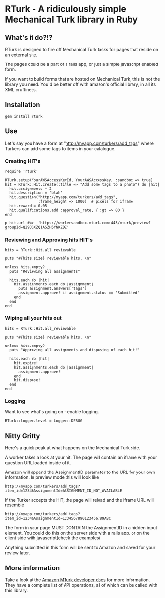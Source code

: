 # RTurk - A ridiculously simple Mechanical Turk library in Ruby

## What's it do?!?

RTurk is designed to fire off Mechanical Turk tasks for pages that reside on an external site.

The pages could be a part of a rails app, or just a simple javascript enabled form.

If you want to build forms that are hosted on Mechanical Turk, this is not the library you need.
You'd be better off with amazon's official library, in all its XML cruftiness.

## Installation

    gem install rturk
    
## Use

Let's say you have a form at "http://myapp.com/turkers/add_tags" where Turkers can add some tags to items in your catalogue.

### Creating HIT's

    require 'rturk'

    RTurk.setup(YourAWSAccessKeyId, YourAWSAccessKey, :sandbox => true)
    hit = RTurk::Hit.create(:title => "Add some tags to a photo") do |hit|
      hit.assignments = 2
      hit.description = 'blah'
      hit.question("http://myapp.com/turkers/add_tags",
                   :frame_height => 1000)  # pixels for iframe
      hit.reward = 0.05
      hit.qualifications.add :approval_rate, { :gt => 80 }
    end
    
    p hit.url #=>  'https://workersandbox.mturk.com:443/mturk/preview?groupId=Q29J3XZQ1ASZH5YNKZDZ'
    
### Reviewing and Approving hits HIT's

    hits = RTurk::Hit.all_reviewable

    puts "#{hits.size} reviewable hits. \n"

    unless hits.empty?
      puts "Reviewing all assignments"
  
      hits.each do |hit|
        hit.assignments.each do |assignment|
          puts assignment.answers['tags']
          assignment.approve! if assignment.status == 'Submitted'
        end
      end
    end
  
### Wiping all your hits out

    hits = RTurk::Hit.all_reviewable

    puts "#{hits.size} reviewable hits. \n"

    unless hits.empty?
      puts "Approving all assignments and disposing of each hit!"
  
      hits.each do |hit|
        hit.expire!
        hit.assignments.each do |assignment|
          assignment.approve!
        end
        hit.dispose!
      end
    end
    
    
### Logging
Want to see what's going on - enable logging.

    RTurk::logger.level = Logger::DEBUG
    
## Nitty Gritty

Here's a quick peak at what happens on the Mechanical Turk side.

A worker takes a look at your hit. The page will contain an iframe with your question URL loaded inside of it.

Amazon will append the AssignmentID parameter to the URL for your own information. In preview mode this will look like

    http://myapp.com/turkers/add_tags?item_id=1234&AssignmentId=ASSIGNMENT_ID_NOT_AVAILABLE
    
If the Turker accepts the HIT, the page will reload and the iframe URL will resemble

    http://myapp.com/turkers/add_tags?item_id=1234&AssignmentId=1234567890123456789ABC
    
The form in your page MUST CONTAIN the AssignmentID in a hidden input element. You could do this on the server side with a rails app, or on the client side with javascript(check the examples)

Anything submitted in this form will be sent to Amazon and saved for your review later.

## More information

Take a look at the [Amazon MTurk developer docs](http://docs.amazonwebservices.com/AWSMechTurk/latest/AWSMechanicalTurkRequester/) for more information. They have a complete list of API operations, all of which can be called with this library.

    
    
